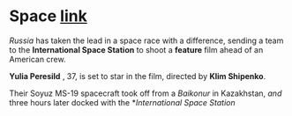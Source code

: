 # Space [link](https://www.bbc.com/news/world-europe-58804143)
*Russia* has taken the lead in a space race with a difference, sending a team to the **International Space Station** to shoot a **feature** film ahead of an American crew.

 **Yulia Peresild** , 37, is set to star in the film, directed by **Klim Shipenko**.

Their Soyuz MS-19 spacecraft took off from a *Baikonur* in Kazakhstan, *and* three hours later docked with the **International Space Station*
